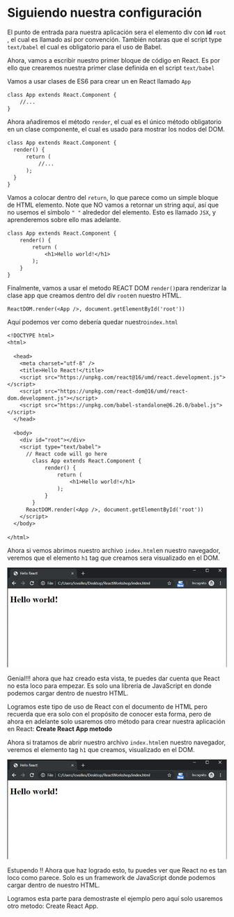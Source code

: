 # Siguiendo nuestra configuración

El punto de entrada para nuestra aplicación sera el elemento div  con **id** `root` , el cual es llamado así por convención. También notaras que el script type `text/babel` el cual es obligatorio para el uso de Babel.

Ahora, vamos a escribir nuestro primer bloque de código en React. Es por ello que crearemos nuestra primer clase definida en el script `text/babel` 

Vamos a usar clases de ES6 para crear un en React llamado `App`  

```text
class App extends React.Component {
    //...
}
```

Ahora añadiremos el método `render`,  el cual es el único método obligatorio en un clase componente, el cual es usado para mostrar los nodos del DOM.

```text
class App extends React.Component {
  render() {
      return (
          //...
      );
  }
}
```

Vamos a colocar dentro del `return`, lo que parece como un simple bloque de HTML elemento. Note que NO vamos a retornar un string aquí, así que no usemos el símbolo `" "` alrededor del elemento. Esto es llamado `JSX`, y aprenderemos sobre ello mas adelante.

```text
class App extends React.Component {
    render() {
        return (
            <h1>Hello world!</h1>
        );
    }
}
```

Finalmente, vamos a usar el metodo  REACT DOM `render()`para renderizar la clase app que creamos dentro del div `root`en nuestro HTML.

```text
ReactDOM.render(<App />, document.getElementById('root'))
```

Aquí podemos ver como debería quedar nuestro`index.html`

```text
<!DOCTYPE html>
<html>

  <head>
    <meta charset="utf-8" />
    <title>Hello React!</title>
    <script src="https://unpkg.com/react@16/umd/react.development.js"></script>
    <script src="https://unpkg.com/react-dom@16/umd/react-dom.development.js"></script>
    <script src="https://unpkg.com/babel-standalone@6.26.0/babel.js"></script>
  </head>
  
  <body>
    <div id="root"></div>
    <script type="text/babel">
      // React code will go here
        class App extends React.Component {
            render() {
                return (
                    <h1>Hello world!</h1>
                );
            }
        }
      ReactDOM.render(<App />, document.getElementById('root'))
    </script>
  </body>
  
</html>
```

Ahora si vemos abrimos nuestro archivo `index.html`en nuestro navegador, veremos que el elemento `h1` tag que creamos sera visualizado en el DOM.

![](.gitbook/assets/helloreact%20%281%29.PNG)

Genial!!! ahora que haz creado esta vista, te puedes dar cuenta que React no esta loco para empezar. Es solo una librería de JavaScript en donde podemos cargar dentro de nuestro HTML.

Logramos este tipo de uso de React con el documento de HTML pero recuerda que era solo con el propósito de conocer esta forma, pero de ahora en adelante solo usaremos otro método para crear nuestra aplicación en React: **Create React App metodo**

Ahora si tratamos de abrir nuestro archivo `index.html`en nuestro navegador, veremos el elemento tag `h1` que creamos, visualizado en el DOM.

![](.gitbook/assets/helloreact.PNG)

Estupendo !! Ahora que haz logrado esto, tu puedes ver que React no es tan loco como parece. Solo es un framework de JavaScript donde podemos cargar dentro de nuestro HTML.

Logramos esta parte para demostraste el ejemplo pero aquí solo usaremos otro metodo: Create React App.

